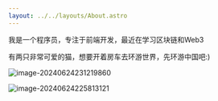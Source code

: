 ```yaml
---
layout: ../../layouts/About.astro
---
```


我是一个程序员，专注于前端开发，最近在学习区块链和Web3

有两只非常可爱的猫，想要开着房车去环游世界，先环游中国吧:)

![image-20240624231219860](http://static.zhutongtong.cn/uPic/20240624fjY47n.png)

![image-20240624225813121](http://static.zhutongtong.cn/uPic/20240624S72t32.png)
